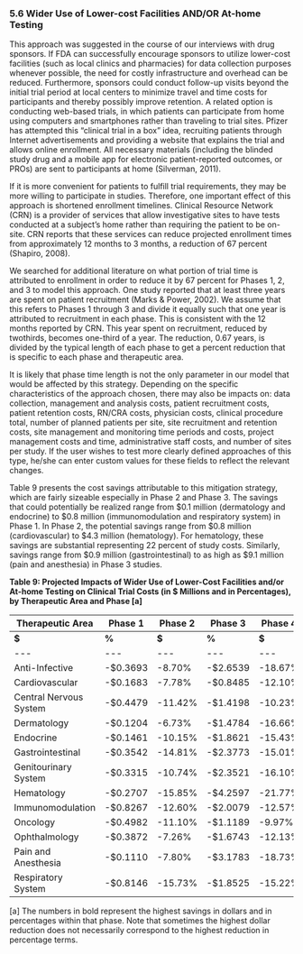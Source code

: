 ### 5.6 Wider Use of Lower-cost Facilities AND/OR At-home Testing

This approach was suggested in the course of our interviews with drug sponsors. If FDA can successfully encourage sponsors to utilize lower-cost facilities (such as local clinics and pharmacies) for data collection purposes whenever possible, the need for costly infrastructure and overhead can be reduced. Furthermore, sponsors could conduct follow-up visits beyond the initial trial period at local centers to minimize travel and time costs for participants and thereby possibly improve retention. A related option is conducting web-based trials, in which patients can participate from home using computers and smartphones rather than traveling to trial sites. Pfizer has attempted this “clinical trial in a box” idea, recruiting patients through Internet advertisements and providing a website that explains the trial and allows online enrollment. All necessary materials (including the blinded study drug and a mobile app for electronic patient-reported outcomes, or PROs) are sent to participants at home (Silverman, 2011).

If it is more convenient for patients to fulfill trial requirements, they may be more willing to participate in studies. Therefore, one important effect of this approach is shortened enrollment timelines. Clinical Resource Network (CRN) is a provider of services that allow investigative sites to have tests conducted at a subject’s home rather than requiring the patient to be on-site. CRN reports that these services can reduce projected enrollment times from approximately 12 months to 3 months, a reduction of 67 percent (Shapiro, 2008).

We searched for additional literature on what portion of trial time is attributed to enrollment in order to reduce it by 67 percent for Phases 1, 2, and 3 to model this approach. One study reported that at least three years are spent on patient recruitment (Marks & Power, 2002). We assume that this refers to Phases 1 through 3 and divide it equally such that one year is attributed to recruitment in each phase. This is consistent with the 12 months reported by CRN. This year spent on recruitment, reduced by twothirds, becomes one-third of a year. The reduction, 0.67 years, is divided by the typical length of each phase to get a percent reduction that is specific to each phase and therapeutic area.

It is likely that phase time length is not the only parameter in our model that would be affected by this strategy. Depending on the specific characteristics of the approach chosen, there may also be impacts on: data collection, management and analysis costs, patient recruitment costs, patient retention costs, RN/CRA costs, physician costs, clinical procedure total, number of planned patients per site, site recruitment and retention costs, site management and monitoring time periods and costs, project management costs and time, administrative staff costs, and number of sites per study. If the user wishes to test more clearly defined approaches of this type, he/she can enter custom values for these fields to reflect the relevant changes.

Table 9 presents the cost savings attributable to this mitigation strategy, which are fairly sizeable especially in Phase 2 and Phase 3. The savings that could potentially be realized range from $0.1 million (dermatology and endocrine) to $0.8 million (immunomodulation and respiratory system) in Phase 1. In Phase 2, the potential savings range from $0.8 million (cardiovascular) to $4.3 million (hematology). For hematology, these savings are substantial representing 22 percent of study costs. Similarly, savings range from $0.9 million (gastrointestinal) to as high as $9.1 million (pain and anesthesia) in Phase 3 studies.

**Table 9: Projected Impacts of Wider Use of Lower-Cost Facilities and/or At-home Testing on Clinical Trial Costs (in $ Millions and in Percentages), by Therapeutic Area and Phase \[a\]**

| **Therapeutic Area** | **Phase 1** | **Phase 2** | **Phase 3** | **Phase 4** |
| --- | --- | --- | --- | --- |
| **$** | **%** | **$** | **%** | **$** | **%** | **$** | **%** |
| --- | --- | --- | --- | --- | --- | --- | --- |
| Anti-Infective | \-$0.3693 | \-8.70% | \-$2.6539 | \-18.67% | \-$2.2712 | \-9.96% | $0.0000 | 0.00% |
| Cardiovascular | \-$0.1683 | \-7.78% | \-$0.8485 | \-12.10% | \-$2.3641 | \-9.37% |
| Central Nervous System | \-$0.4479 | \-11.42% | \-$1.4198 | \-10.23% | \-$1.5132 | \-7.86% |
| Dermatology | \-$0.1204 | \-6.73% | \-$1.4784 | \-16.66% | \-$1.3490 | \-11.77% |
| Endocrine | \-$0.1461 | \-10.15% | \-$1.8621 | \-15.43% | \-$2.0792 | \-12.27% |
| Gastrointestinal | \-$0.3542 | \-14.81% | \-$2.3773 | \-15.01% | \-$0.9465 | \-6.54% |
| Genitourinary System | \-$0.3315 | \-10.74% | \-$2.3521 | \-16.10% | \-$2.1357 | \-12.18% |
| Hematology | \-$0.2707 | \-15.85% | \-$4.2597 | \-21.77% | \-$2.0182 | \-13.44% |
| Immunomodulation | \-$0.8267 | \-12.60% | \-$2.0079 | \-12.57% | \-$1.6338 | \-13.75% |
| Oncology | \-$0.4982 | \-11.10% | \-$1.1189 | \-9.97% | \-$2.7630 | \-12.50% |
| Ophthalmology | \-$0.3872 | \-7.26% | \-$1.6743 | \-12.13% | \-$3.0872 | \-10.04% |
| Pain and Anesthesia | \-$0.1110 | \-7.80% | \-$3.1783 | \-18.73% | \-$9.0733 | \-17.14% |
| Respiratory System | \-$0.8146 | \-15.73% | \-$1.8525 | \-15.22% | \-$3.4229 | \-14.82% |

\[a\] The numbers in bold represent the highest savings in dollars and in percentages within that phase. Note that sometimes the highest dollar reduction does not necessarily correspond to the highest reduction in percentage terms.


